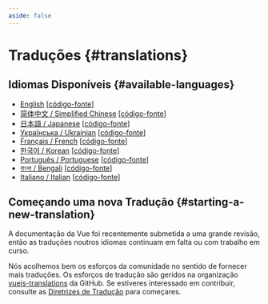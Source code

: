 ```yaml
---
aside: false
---
```


# Traduções {#translations}

## Idiomas Disponíveis {#available-languages}

- [English](https://vuejs.org/) [[código-fonte](https://github.com/vuejs/docs)]
- [简体中文 / Simplified Chinese](https://cn.vuejs.org/) [[código-fonte](https://github.com/vuejs-translations/docs-zh-cn)]
- [日本語 / Japanese](https://ja.vuejs.org/) [[código-fonte](https://github.com/vuejs-translations/docs-ja)]
- [Українська / Ukrainian](https://ua.vuejs.org/) [[código-fonte](https://github.com/vuejs-translations/docs-uk)]
- [Français / French](https://fr.vuejs.org) [[código-fonte](https://github.com/vuejs-translations/docs-fr)]
- [한국어 / Korean](https://ko.vuejs.org) [[código-fonte](https://github.com/vuejs-translations/docs-ko)]
- [Português / Portuguese](https://pt.vuejs.org) [[código-fonte](https://github.com/vuejs-translations/docs-pt)]
- [বাংলা / Bengali](https://bn.vuejs.org) [[código-fonte](https://github.com/vuejs-translations/docs-bn)]
- [Italiano / Italian](https://it.vuejs.org) [[código-fonte](https://github.com/vuejs-translations/docs-it)]

<!-- ## Work in Progress Languages {#work-in-progress-languages} -->

## Começando uma nova Tradução {#starting-a-new-translation}

A documentação da Vue foi recentemente submetida a uma grande revisão, então as traduções noutros idiomas continuam em falta ou com trabalho em curso.

Nós acolhemos bem os esforços da comunidade no sentido de fornecer mais traduções. Os esforços de tradução são geridos na organização [vuejs-translations](https://github.com/vuejs-translations/) da GitHub. Se estiveres interessado em contribuir, consulte as [Diretrizes de Tradução](https://github.com/vuejs-translations/guidelines/blob/main/README.md) para começares.

